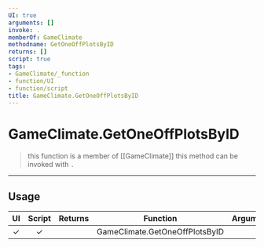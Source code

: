 ```yaml
---
UI: true
arguments: []
invoke: .
memberOf: GameClimate
methodname: GetOneOffPlotsByID
returns: []
script: true
tags:
- GameClimate/_function
- function/UI
- function/script
title: GameClimate.GetOneOffPlotsByID
---
```

# GameClimate.GetOneOffPlotsByID
> this function is a member of [[GameClimate]]
> this method can be invoked with `.`
-----
## Usage
|  UI | Script | Returns | Function | Arguments |
|:---:|:------:|-------:|:--------:|:---------|
|✓|✓||GameClimate.GetOneOffPlotsByID||
